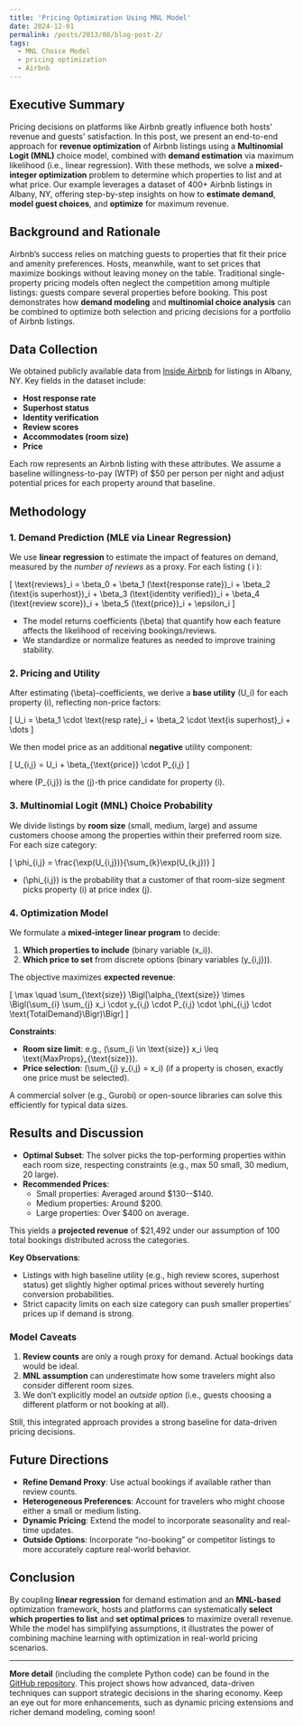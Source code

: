 ```yaml
---
title: 'Pricing Optimization Using MNL Model'
date: 2024-12-01
permalink: /posts/2013/08/blog-post-2/
tags:
  - MNL Choice Model
  - pricing optimization
  - Airbnb
---
```


## Executive Summary

Pricing decisions on platforms like Airbnb greatly influence both hosts' revenue and guests' satisfaction. In this post, we present an end-to-end approach for **revenue optimization** of Airbnb listings using a **Multinomial Logit (MNL)** choice model, combined with **demand estimation** via maximum likelihood (i.e., linear regression). With these methods, we solve a **mixed-integer optimization** problem to determine which properties to list and at what price. Our example leverages a dataset of 400+ Airbnb listings in Albany, NY, offering step-by-step insights on how to **estimate demand**, **model guest choices**, and **optimize** for maximum revenue.

## Background and Rationale

Airbnb’s success relies on matching guests to properties that fit their price and amenity preferences. Hosts, meanwhile, want to set prices that maximize bookings without leaving money on the table. Traditional single-property pricing models often neglect the competition among multiple listings: guests compare several properties before booking. This post demonstrates how **demand modeling** and **multinomial choice analysis** can be combined to optimize both selection and pricing decisions for a portfolio of Airbnb listings.

## Data Collection

We obtained publicly available data from [Inside Airbnb](https://insideairbnb.com/get-the-data/) for listings in Albany, NY. Key fields in the dataset include:

- **Host response rate**  
- **Superhost status**  
- **Identity verification**  
- **Review scores**  
- **Accommodates (room size)**  
- **Price**  

Each row represents an Airbnb listing with these attributes. We assume a baseline willingness-to-pay (WTP) of \$50 per person per night and adjust potential prices for each property around that baseline.  

## Methodology

### 1. Demand Prediction (MLE via Linear Regression)

We use **linear regression** to estimate the impact of features on demand, measured by the *number of reviews* as a proxy. For each listing \( i \):

\[
\text{reviews}_i = \beta_0 + \beta_1 (\text{response rate})_i 
                   + \beta_2 (\text{is superhost})_i
                   + \beta_3 (\text{identity verified})_i
                   + \beta_4 (\text{review score})_i
                   + \beta_5 (\text{price})_i + \epsilon_i
\]

- The model returns coefficients \(\beta\) that quantify how each feature affects the likelihood of receiving bookings/reviews.  
- We standardize or normalize features as needed to improve training stability.

### 2. Pricing and Utility

After estimating \(\beta\)-coefficients, we derive a **base utility** \(U_i\) for each property \(i\), reflecting non-price factors:

\[
U_i = \beta_1 \cdot \text{resp rate}_i + \beta_2 \cdot \text{is superhost}_i + \dots
\]

We then model price as an additional **negative** utility component:

\[
U_{i,j} = U_i + \beta_{\text{price}} \cdot P_{i,j}
\]

where \(P_{i,j}\) is the \(j\)-th price candidate for property \(i\).

### 3. Multinomial Logit (MNL) Choice Probability

We divide listings by **room size** (small, medium, large) and assume customers choose among the properties within their preferred room size. For each size category:

\[
\phi_{i,j} = \frac{\exp(U_{i,j})}{\sum_{k}\exp(U_{k,j})}
\]

- \(\phi_{i,j}\) is the probability that a customer of that room-size segment picks property \(i\) at price index \(j\).

### 4. Optimization Model

We formulate a **mixed-integer linear program** to decide:
1. **Which properties to include** (binary variable \(x_i\)).
2. **Which price to set** from discrete options (binary variables \(y_{i,j}\)).

The objective maximizes **expected revenue**:

\[
\max \quad \sum_{\text{size}} \Bigl[\alpha_{\text{size}} \times \Bigl(\sum_{i} \sum_{j} x_i \cdot y_{i,j} \cdot P_{i,j} \cdot \phi_{i,j} \cdot \text{TotalDemand}\Bigr)\Bigr]
\]

**Constraints**:
- **Room size limit**: e.g., \(\sum_{i \in \text{size}} x_i \leq \text{MaxProps}_{\text{size}}\).
- **Price selection**: \(\sum_{j} y_{i,j} = x_i\) (if a property is chosen, exactly one price must be selected).

A commercial solver (e.g., Gurobi) or open-source libraries can solve this efficiently for typical data sizes.

## Results and Discussion

- **Optimal Subset**: The solver picks the top-performing properties within each room size, respecting constraints (e.g., max 50 small, 30 medium, 20 large).  
- **Recommended Prices**:  
  - Small properties: Averaged around \$130--\$140.  
  - Medium properties: Around \$200.  
  - Large properties: Over \$400 on average.  

This yields a **projected revenue** of \$21,492 under our assumption of 100 total bookings distributed across the categories.

**Key Observations**:
- Listings with high baseline utility (e.g., high review scores, superhost status) get slightly higher optimal prices without severely hurting conversion probabilities.  
- Strict capacity limits on each size category can push smaller properties’ prices up if demand is strong.  

### Model Caveats

1. **Review counts** are only a rough proxy for demand. Actual bookings data would be ideal.  
2. **MNL assumption** can underestimate how some travelers might also consider different room sizes.  
3. We don’t explicitly model an *outside option* (i.e., guests choosing a different platform or not booking at all).  

Still, this integrated approach provides a strong baseline for data-driven pricing decisions.

## Future Directions

- **Refine Demand Proxy**: Use actual bookings if available rather than review counts.  
- **Heterogeneous Preferences**: Account for travelers who might choose either a small or medium listing.  
- **Dynamic Pricing**: Extend the model to incorporate seasonality and real-time updates.  
- **Outside Options**: Incorporate “no-booking” or competitor listings to more accurately capture real-world behavior.  

## Conclusion

By coupling **linear regression** for demand estimation and an **MNL-based** optimization framework, hosts and platforms can systematically **select which properties to list** and **set optimal prices** to maximize overall revenue. While the model has simplifying assumptions, it illustrates the power of combining machine learning with optimization in real-world pricing scenarios.

---

**More detail** (including the complete Python code) can be found in the [GitHub repository](#). This project shows how advanced, data-driven techniques can support strategic decisions in the sharing economy. Keep an eye out for more enhancements, such as dynamic pricing extensions and richer demand modeling, coming soon!
